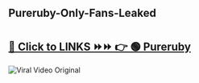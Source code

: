 
 ## Pureruby-Only-Fans-Leaked

# <h2><a href="https://clipsfans.com/Pureruby&ref=git">🔗 Click to LINKS ⏩⏩ 👉 🟢 Pureruby </a></h2>

<a href="https://clipsfans.com/Pureruby&ref=git" rel="nofollow" data-target="animated-image.originalLink"><img src="https://i.ibb.co.com/xMMVF88/686577567.gif" alt="Viral Video Original" style="max-width: 100%; display: inline-block;" data-target="animated-image.originalImage"></a>
